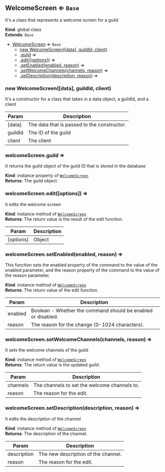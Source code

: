 <a name="WelcomeScreen"></a>

## WelcomeScreen ⇐ <code>Base</code>
It's a class that represents a welcome screen for a guild

**Kind**: global class  
**Extends**: <code>Base</code>  

* [WelcomeScreen](#WelcomeScreen) ⇐ <code>Base</code>
    * [new WelcomeScreen([data], guildId, client)](#new_WelcomeScreen_new)
    * [.guild](#WelcomeScreen+guild) ⇒
    * [.edit([options])](#WelcomeScreen+edit) ⇒
    * [.setEnabled(enabled, reason)](#WelcomeScreen+setEnabled) ⇒
    * [.setWelcomeChannels(channels, reason)](#WelcomeScreen+setWelcomeChannels) ⇒
    * [.setDescription(description, reason)](#WelcomeScreen+setDescription) ⇒

<a name="new_WelcomeScreen_new"></a>

### new WelcomeScreen([data], guildId, client)
It's a constructor for a class that takes in a data object, a guildId, and a client


| Param | Description |
| --- | --- |
| [data] | The data that is passed to the constructor. |
| guildId | The ID of the guild |
| client | The client |

<a name="WelcomeScreen+guild"></a>

### welcomeScreen.guild ⇒
It returns the guild object of the guild ID that is stored in the database

**Kind**: instance property of [<code>WelcomeScreen</code>](#WelcomeScreen)  
**Returns**: The guild object.  
<a name="WelcomeScreen+edit"></a>

### welcomeScreen.edit([options]) ⇒
It edits the welcome screen

**Kind**: instance method of [<code>WelcomeScreen</code>](#WelcomeScreen)  
**Returns**: The return value is the result of the edit function.  

| Param | Description |
| --- | --- |
| [options] | Object |

<a name="WelcomeScreen+setEnabled"></a>

### welcomeScreen.setEnabled(enabled, reason) ⇒
This function sets the enabled property of the command to the value of the enabled parameter, andthe reason property of the command to the value of the reason parameter.

**Kind**: instance method of [<code>WelcomeScreen</code>](#WelcomeScreen)  
**Returns**: The return value of the edit function.  

| Param | Description |
| --- | --- |
| enabled | Boolean - Whether the command should be enabled or disabled. |
| reason | The reason for the change (0-1024 characters). |

<a name="WelcomeScreen+setWelcomeChannels"></a>

### welcomeScreen.setWelcomeChannels(channels, reason) ⇒
It sets the welcome channels of the guild

**Kind**: instance method of [<code>WelcomeScreen</code>](#WelcomeScreen)  
**Returns**: The return value is the updated guild.  

| Param | Description |
| --- | --- |
| channels | The channels to set the welcome channels to. |
| reason | The reason for the edit. |

<a name="WelcomeScreen+setDescription"></a>

### welcomeScreen.setDescription(description, reason) ⇒
It edits the description of the channel

**Kind**: instance method of [<code>WelcomeScreen</code>](#WelcomeScreen)  
**Returns**: The description of the channel.  

| Param | Description |
| --- | --- |
| description | The new description of the channel. |
| reason | The reason for the edit. |

